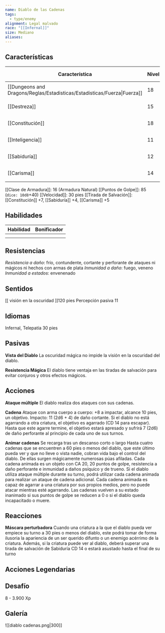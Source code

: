 ```yaml
---
name: Diablo de las Cadenas
tags:
  - type/enemy
alignment: Legal malvado
race: "[[Infernal]]"
size: Mediano
aliases:
---
```


## Características

| Característica                                                           | Nivel | Bonificador | Lanzar dado      |
| ------------------------------------------------------------------------ | ----- | ----------- | ---------------- |
| [[Dungeons and Dragons/Reglas/Estadisticas/Estadisticas/Fuerza\|Fuerza]] | 18    | +4          | `dice: 1d20 + 0` |
| [[Destreza]]                                                             | 15    | +2          | `dice: 1d20 + 0` |
| [[Constitución]]                                                         | 18    | +4          | `dice: 1d20 + 0` |
| [[Inteligencia]]                                                         | 11    | +0          | `dice: 1d20 + 0` |
| [[Sabiduría]]                                                            | 12    | +1          | `dice: 1d20 + 0` |
| [[Carisma]]                                                              | 14    | +2          | `dice: 1d20 + 0` |

[[Clase de Armadura]]: 16 (Armadura Natural)
[[Puntos de Golpe]]: 85 (`dice: 10d8`+40)
[[Velocidad]]: 30 pies
[[Tirada de Salvación]]: [[Constitución]] +7, [[Sabiduría]] +4, [[Carisma]] +5

## Habilidades

| Habilidad | Bonificador |
| --------- | ----------- |
|           |             |
|           |             |

## Resistencias

*Resistencia a daño*: frío, contundente, cortante y perforante de ataques ni mágicos ni hechos con armas de plata
*Inmunidad a daño*: fuego, veneno
*Inmunidad a estados*: envenenado

## Sentidos

[[ visión en la oscuridad ]]120 pies
 Percepción pasiva 11

## Idiomas

Infernal, Telepatía 30 pies

## Pasivas

**Vista del Diablo**
La oscuridad mágica no impide la visión en la oscuridad del diablo.

**Resistencia Mágica**
El diablo tiene ventaja en las tiradas de salvación para evitar conjuros y otros efectos mágicos.

## Acciones

**Ataque múltiple**
El diablo realiza dos ataques con sus cadenas.

**Cadena**
Ataque con arma cuerpo a cuerpo: +8 a impactar, alcance 10 pies, un objetivo. 
Impacto: 11 (2d6 + 4) de daño cortante. Si el diablo no está agarrando a otra criatura, el objetivo es agarrado (CD 14 para escapar). Hasta que este agarre termine, el objetivo estará apresado y sufrirá 7 (2d6) de daño perforante al principio de cada uno de sus turnos.

**Animar cadenas** 
Se recarga tras un descanso corto o largo
Hasta cuatro cadenas que se encuentren a 60 pies o menos del diablo, que este último pueda ver y que no lleve o vista nadie, cobran vida bajo el control del diablo. De ellas surgen mágicamente numerosas púas afiladas. Cada cadena animada es un objeto con CA 20, 20 puntos de golpe, resistencia a daño perforante e inmunidad a daños psíquico y de trueno. Si el diablo utiliza ataque múltiple durante su turno, podrá utilizar cada cadena animada para realizar un ataque de cadena adicional.
Cada cadena animada es capaz de agarrar a una criatura por sus propios medios, pero no puede atacar mientras esté agarrando.
Las cadenas vuelven a su estado inanimado si sus puntos de golpe se reducen a 0 o si el diablo queda incapacitado o muere.

## Reacciones

**Máscara perturbadora**
Cuando una criatura a la que el diablo pueda ver empiece su turno a 30 pies o menos del diablo, este podrá tomar de forma ilusoria la apariencia de un ser querido difunto o un enemigo acérrimo de la criatura. Además, si la criatura puede ver al diablo, deberá superar una tirada de salvación de Sabiduría CD 14 o estará asustado hasta el final de su turno

## Acciones Legendarias



## Desafío

8 - 3.900 Xp

## Galería

![[diablo cadenas.png|300]]